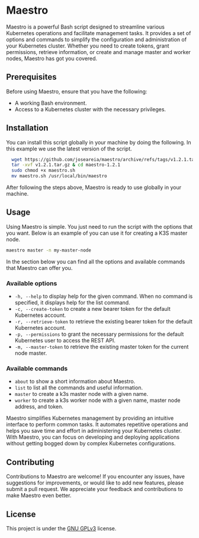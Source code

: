 
# Maestro

Maestro is a powerful Bash script designed to streamline various Kubernetes operations and facilitate management tasks. It provides a set of options and commands to simplify the configuration and administration of your Kubernetes cluster. Whether you need to create tokens, grant permissions, retrieve information, or create and manage master and worker nodes, Maestro has got you covered.

## Prerequisites

Before using Maestro, ensure that you have the following:

- A working Bash environment.
- Access to a Kubernetes cluster with the necessary privileges.


## Installation

You can install this script globally in your machine by doing the following. In this example we use the latest version of the script.

```bash
  wget https://github.com/joseareia/maestro/archive/refs/tags/v1.2.1.tar.gz
  tar -xvf v1.2.1.tar.gz & cd maestro-1.2.1
  sudo chmod +x maestro.sh
  mv maestro.sh /usr/local/bin/maestro
```

After following the steps above, Maestro is ready to use globally in your machine.

## Usage

Using Maestro is simple. You just need to run the script with the options that you want. Below is an example of you can use it for creating a K3S master node.

```bash
maestro master -n my-master-node
```

In the section below you can find all the options and available commands that Maestro can offer you.

### Available options

- `-h, --help` to display help for the given command. When no command is specified, it displays help for the list command.
- `-c, --create-token` to create a new bearer token for the default Kubernetes account.
- `-r, --retrieve-token` to retrieve the existing bearer token for the default Kubernetes account.
- `-p, --permissions` to grant the necessary permissions for the default Kubernetes user to access the REST API.
- `-m, --master-token` to retrieve the existing master token for the current node master.


### Available commands

- `about` to show a short information about Maestro.
- `list` to list all the commands and useful information.
- `master` to create a k3s master node with a given name.
- `worker` to create a k3s worker node with a given name, master node address, and token.

Maestro simplifies Kubernetes management by providing an intuitive interface to perform common tasks. It automates repetitive operations and helps you save time and effort in administering your Kubernetes cluster. With Maestro, you can focus on developing and deploying applications without getting bogged down by complex Kubernetes configurations.


## Contributing

Contributions to Maestro are welcome! If you encounter any issues, have suggestions for improvements, or would like to add new features, please submit a pull request. We appreciate your feedback and contributions to make Maestro even better.


## License

This project is under the [GNU GPLv3](https://choosealicense.com/licenses/gpl-3.0/) license.
